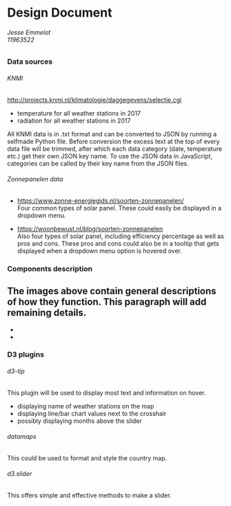 # Design Document
###### Jesse Emmelot <br> 11963522

### Data sources
###### KNMI
http://projects.knmi.nl/klimatologie/daggegevens/selectie.cgi
- temperature for all weather stations in 2017
- radiation for all weather stations in 2017

All KNMI data is in .txt format and can be converted to JSON by running a selfmade Python file. Before conversion the excess text at the top of every data file will be trimmed, after which each data category (date, temperature etc.) get their own JSON key name. To use the JSON data in JavaScript, categories can be called by their key name from the JSON files.

###### Zonnepanelen data
- https://www.zonne-energiegids.nl/soorten-zonnepanelen/ <br> Four common types of solar panel. These could easily be displayed in a dropdown menu.

- https://woonbewust.nl/blog/soorten-zonnepanelen <br> Also four types of solar panel, including efficiency percentage as well as pros and cons. These pros and cons could also be in a tooltip that gets displayed when a dropdown menu option is hovered over.

### Components description
The images above contain general descriptions of how they function. This paragraph will add remaining details.
- 
-
-

### D3 plugins
###### d3-tip
This plugin will be used to display most text and information on hover.
- displaying name of weather stations on the map
- displaying line/bar chart values next to the crosshair
- possibly displaying months above the slider

###### datamaps
This could be used to format and style the country map.

###### d3.slider
This offers simple and effective methods to make a slider.
